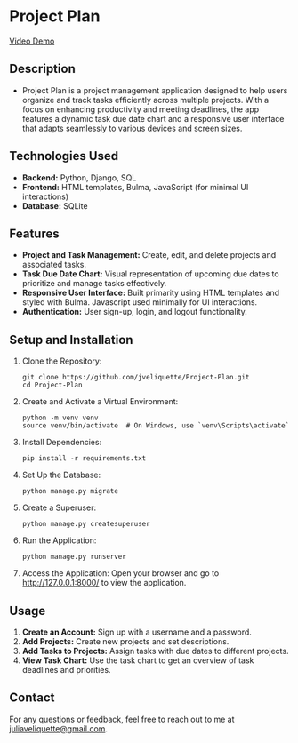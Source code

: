 # Project Plan

[Video Demo](https://youtu.be/Ms8fPiWZxlw)

## Description

 - Project Plan is a project management application designed to help users organize and track tasks efficiently across multiple projects. With a focus on enhancing productivity and meeting deadlines, the app features a dynamic task due date chart and a responsive user interface that adapts seamlessly to various devices and screen sizes.

## Technologies Used

 - **Backend:** Python, Django, SQL
 - **Frontend:** HTML templates, Bulma, JavaScript (for minimal UI interactions)
 - **Database:** SQLite

## Features
 - **Project and Task Management:** Create, edit, and delete projects and associated tasks.
 - **Task Due Date Chart:** Visual representation of upcoming due dates to prioritize and manage tasks effectively.
 - **Responsive User Interface:** Built primarity using HTML templates and styled with Bulma. Javascript used minimally for UI interactions.
 - **Authentication:** User sign-up, login, and logout functionality.

## Setup and Installation
 1.	Clone the Repository:
    ```
    git clone https://github.com/jveliquette/Project-Plan.git
    cd Project-Plan
    ```

 2. Create and Activate a Virtual Environment:
    ```
    python -m venv venv
    source venv/bin/activate  # On Windows, use `venv\Scripts\activate`
    ```
 3. Install Dependencies:
    ```
    pip install -r requirements.txt
    ```

 4. Set Up the Database:
    ```
    python manage.py migrate
    ```

 5. Create a Superuser:
    ```
    python manage.py createsuperuser
    ```

 6. Run the Application:
    ```
    python manage.py runserver
    ```

 7.	Access the Application:
    Open your browser and go to http://127.0.0.1:8000/ to view the application.

## Usage
 1.	**Create an Account:** Sign up with a username and a password.
 2.	**Add Projects:** Create new projects and set descriptions.
 3.	**Add Tasks to Projects:** Assign tasks with due dates to different projects.
 4.	**View Task Chart:** Use the task chart to get an overview of task deadlines and priorities.


## Contact
 For any questions or feedback, feel free to reach out to me at juliaveliquette@gmail.com.

